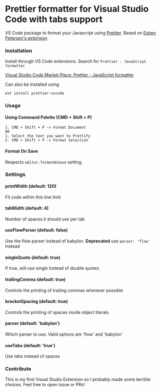 # Prettier formatter for Visual Studio Code with tabs support

VS Code package to format your Javascript using [Prettier](https://github.com/jlongster/prettier).
Based on [Esben Petersen's extension](https://marketplace.visualstudio.com/items?itemName=esbenp.prettier-vscode)

### Installation

Install through VS Code extensions. Search for `Prettier - JavaScript formatter`

[Visual Studio Code Market Place: Prettier - JavaScript formatter](https://marketplace.visualstudio.com/items?itemName=passionkind.prettier-vscode-with-tabs)

Can also be installed using 

```
ext install prettier-vscode
```

### Usage

#### Using Command Palette (CMD + Shift + P)

```
1. CMD + Shift + P -> Format Document
OR
1. Select the text you want to Prettify
2. CMD + Shift + P -> Format Selection
```

#### Format On Save

Respects `editor.formatOnSave` setting.

### Settings

#### printWidth (default: 120)

Fit code within this line limit

#### tabWidth (default: 4)

Number of spaces it should use per tab

#### useFlowParser (default: false)
Use the flow parser instead of babylon. **Deprecated** use `parser: 'flow'` instead

#### singleQuote (default: true)
If true, will use single instead of double quotes

#### trailingComma (default: true)
Controls the printing of trailing commas wherever possible

#### bracketSpacing (default: true)
Controls the printing of spaces inside object literals

#### parser (default: 'babylon')
Which parser to use. Valid options are 'flow' and 'babylon'

#### useTabs (default: 'true')
Use tabs instead of spaces

### Contribute

This is my first Visual Studio Extension so I probably made some terrible choices. Feel free to open issue or PRs!